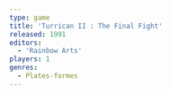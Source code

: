 ```yaml
---
type: game
title: 'Turrican II : The Final Fight'
released: 1991
editors: 
  - 'Rainbow Arts'
players: 1
genres:
  - Plates-formes
---
```

